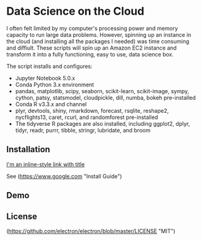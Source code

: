 # Data Science on the Cloud

I often felt limited by my computer's processing power and memory capacity to run large data problems.  However, spinning up an instance in the cloud (and installing all the packages I needed) was time consuming and diffiult. These scripts will spin up an Amazon EC2 instance and transform it into a fully functioning, easy to use, data science box.  

The script installs and configures:

- Jupyter Notebook 5.0.x
- Conda Python 3.x environment
- pandas, matplotlib, scipy, seaborn, scikit-learn, scikit-image, sympy, cython, patsy, statsmodel, cloudpickle, dill, numba, bokeh pre-installed
- Conda R v3.3.x and channel
- plyr, devtools, shiny, rmarkdown, forecast, rsqlite, reshape2, nycflights13, caret, rcurl, and randomforest pre-installed
- The tidyverse R packages are also installed, including ggplot2, dplyr, tidyr, readr, purrr, tibble, stringr, lubridate, and broom

## Installation

[I'm an inline-style link with title](https://www.google.com "Google's Homepage")

See (https://www.google.com "Install Guide")

## Demo

## License

(https://github.com/electron/electron/blob/master/LICENSE "MIT")

